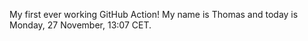 My first ever working GitHub Action!
My name is Thomas and today is Monday, 27 November, 13:07 CET. 

